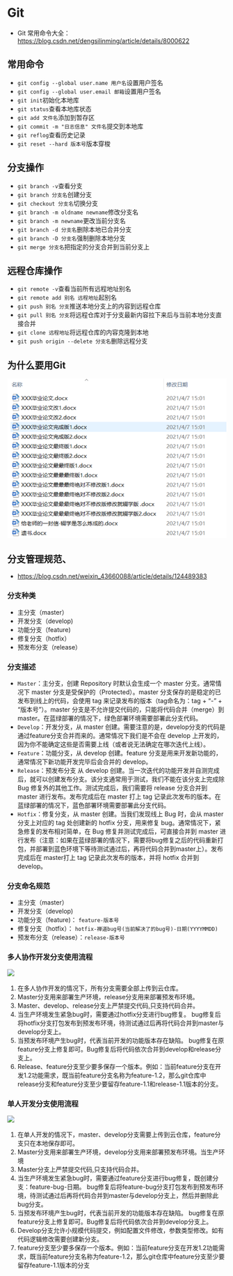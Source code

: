 # Git

* Git 常用命令大全：<https://blog.csdn.net/dengsilinming/article/details/8000622>

## 常用命令

* `git config --global user.name 用户名`设置用户签名
* `git config --global user.email 邮箱`设置用户签名
* `git init`初始化本地库
* `git status`查看本地库状态
* `git add 文件名`添加到暂存区
* `git commit -m "日志信息" 文件名`提交到本地库
* `git reflog`查看历史记录
* `git reset --hard 版本号`版本穿梭

## 分支操作

* `git branch -v`查看分支
* `git branch 分支名`创建分支
* `git checkout 分支名`切换分支
* `git branch -m oldname newname`修改分支名
* `git branch -m newname`更改当前分支名
* `git branch -d 分支名`删除本地已合并分支
* `git branch -D 分支名`强制删除本地分支
* `git merge 分支名`把指定的分支合并到当前分支上

## 远程仓库操作


* `git remote -v`查看当前所有远程地址别名
* `git remote add 别名 远程地址`起别名
* `git push 别名 分支`推送本地分支上的内容到远程仓库
* `git pull 别名 分支`将远程仓库对于分支最新内容拉下来后与当前本地分支直接合并
* `git clone 远程地址`将远程仓库的内容克隆到本地
* `git push origin --delete 分支名`删除远程分支

## 为什么要用Git

![](img/20220315085432.png)

## 分支管理规范、

* <https://blog.csdn.net/weixin_43660088/article/details/124489383>

### 分支种类

* 主分支（master）
* 开发分支（develop)
* 功能分支（feature)
* 修复分支（hotfix）
* 预发布分支（release）

### 分支描述

* `Master`：主分支，创建 Repository 时默认会生成一个 master 分支。通常情况下 master 分支是受保护的（Protected）。master 分支保存的是稳定的已发布到线上的代码，会使用 tag 来记录发布的版本（tag命名为：tag  + “-” + “版本号”）。master 分支是不允许提交代码的，只能将代码合并（merge）到 master。在蓝绿部署的情况下，绿色部署环境需要部署此分支代码。
* `Develop`：开发分支，从 master 创建。需要注意的是，develop分支的代码是通过feature分支合并而来的。通常情况下我们是不会在 develop 上开发的，因为你不能确定这些是否需要上线（或者说无法确定在哪次迭代上线）。
* `Feature`：功能分支，从 develop 创建。feature 分支是用来开发新功能的，通常情况下新功能开发完毕后会合并的 develop。
* `Release`：预发布分支 从 develop 创建。当一次迭代的功能开发并自测完成后，就可以创建发布分支。该分支通常用于测试，我们不能在该分支上完成除Bug 修复外的其他工作。测试完成后，我们需要将 release 分支合并到 master 进行发布。发布完成后在 master 打上 tag 记录此次发布的版本。在蓝绿部署的情况下，蓝色部署环境需要部署此分支代码。
* `Hotfix`：修复分支，从 master 创建。当我们发现线上 Bug 时，会从 master 分支上对应的 tag 处创建新的 hotfix 分支，用来修复 bug。通常情况下，紧急修复的发布相对简单，在 Bug 修复并测试完成后，可直接合并到 master 进行发布（注意：如果在蓝绿部署的情况下，需要将bug修复之后的代码重新打包，并部署到蓝色环境下等待测试通过后，再将代码合并到master上）。发布完成后在 master打上 tag 记录此次发布的版本，并将 hotfix 合并到 develop。

### 分支命名规范

* 主分支（master）
* 开发分支（develop)
* 功能分支（feature)： `feature-版本号`
* 修复分支（hotfix）： `hotfix-禅道bug号(当前解决了的bug号)-日期(YYYYMMDD)`
* 预发布分支（release）：`release-版本号`

### 多人协作开发分支使用流程

![](https://img-blog.csdnimg.cn/20200521174159289.png)

1. 在多人协作开发的情况下，所有分支需要全部上传到云仓库。
1. Master分支用来部署生产环境，release分支用来部署预发布环境。
1. Master、develop、release分支上严禁提交代码,只支持代码合并。
1. 当生产环境发生紧急bug时，需要通过hotfix分支进行bug修复。 bug修复后将hotfix分支打包发布到预发布环境，待测试通过后再将代码合并到master与develop分支上。
1. 当预发布环境产生bug时，代表当前开发的功能版本存在缺陷。 bug修复在原feature分支上修复即可。Bug修复后将代码依次合并到develop和release分支上。
1. Release、feature分支至少要多保存一个版本。例如：当前feature分支在开发1.2功能需求，既当前feature分支名称为feature-1.2，那么git仓库中release分支和feature分支至少要留存feature-1.1和release-1.1版本的分支。



### 单人开发分支使用流程

![](https://img-blog.csdnimg.cn/20200521174214846.png)

1. 在单人开发的情况下，master、develop分支需要上传到云仓库，feature分支只在本地保存即可。
1. Master分支用来部署生产环境，develop分支用来部署预发布环境。当生产环境
1. Master分支上严禁提交代码,只支持代码合并。
1. 当生产环境发生紧急bug时，需要通过feature分支进行bug修复，既创建分支：feature-bug-日期。 bug修复后将feature-bug分支打包发布到预发布环境，待测试通过后再将代码合并到master与develop分支上，然后并删除此bug分支。
1. 当预发布环境产生bug时，代表当前开发的功能版本存在缺陷。 bug修复在原feature分支上修复即可。Bug修复后将代码依次合并到develop分支上。
1. Develop分支允许小规模代码提交，例如配置文件修改，参数类型修改。如有代码逻辑修改需要创建新分支。
1. feature分支至少要多保存一个版本。例如：当前feature分支在开发1.2功能需求，既当前feature分支名称为feature-1.2，那么git仓库中feature分支至少要留存feature-1.1版本的分支



